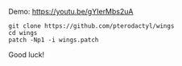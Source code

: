 Demo: https://youtu.be/gYIerMbs2uA
```
git clone https://github.com/pterodactyl/wings
cd wings
patch -Np1 -i wings.patch
```

Good luck!
